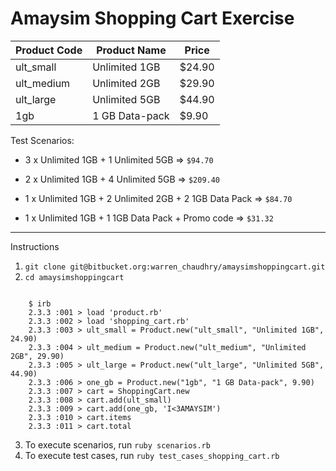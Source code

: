 # Amaysim Shopping Cart Exercise

| Product Code  | Product Name  | Price   |
|-------------- |-------------- | --------|
| ult_small     | Unlimited 1GB |   $24.90|
| ult_medium    | Unlimited 2GB |   $29.90|
| ult_large     | Unlimited 5GB |   $44.90|
| 1gb           | 1 GB Data-pack|    $9.90|

Test Scenarios:

* 3 x Unlimited 1GB + 1 Unlimited 5GB => `$94.70`

* 2 x Unlimited 1GB + 4 Unlimited 5GB => `$209.40`

* 1 x Unlimited 1GB + 2 Unlimited 2GB + 2 1GB Data Pack => `$84.70`

* 1 x Unlimited 1GB + 1 1GB Data Pack + Promo code => `$31.32`

***
Instructions

1. `git clone git@bitbucket.org:warren_chaudhry/amaysimshoppingcart.git`
2. `cd amaysimshoppingcart`

```shell

    $ irb
    2.3.3 :001 > load 'product.rb'
    2.3.3 :002 > load 'shopping_cart.rb'
    2.3.3 :003 > ult_small = Product.new("ult_small", "Unlimited 1GB", 24.90)
    2.3.3 :004 > ult_medium = Product.new("ult_medium", "Unlimited 2GB", 29.90)
    2.3.3 :005 > ult_large = Product.new("ult_large", "Unlimited 5GB", 44.90)
    2.3.3 :006 > one_gb = Product.new("1gb", "1 GB Data-pack", 9.90)
    2.3.3 :007 > cart = ShoppingCart.new
    2.3.3 :008 > cart.add(ult_small)
    2.3.3 :009 > cart.add(one_gb, 'I<3AMAYSIM')
    2.3.3 :010 > cart.items
    2.3.3 :011 > cart.total

```

3. To execute scenarios, run `ruby scenarios.rb`
4. To execute test cases, run `ruby test_cases_shopping_cart.rb`
